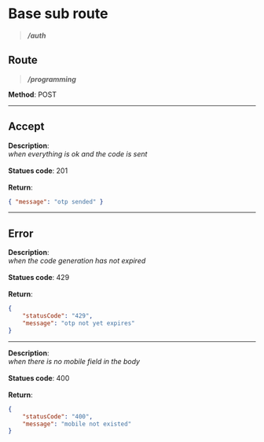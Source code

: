 # Base sub route

> ***/auth***

## Route

> ***/programming***

**Method**: POST

***

## Accept

**Description**:\
*when everything is ok and the code is sent*\
\
**Statues code**: 201\
\
**Return**:

```json
{ "message": "otp sended" }
```

***

## Error

**Description**:\
*when the code generation has not expired*\
\
**Statues code**: 429\
\
**Return**:

```json
{ 
    "statusCode": "429",
    "message": "otp not yet expires"
}
```

***

**Description**:\
*when there is no mobile field in the body*\
\
**Statues code**: 400\
\
**Return**:

```json
{ 
    "statusCode": "400",
    "message": "mobile not existed"
}
```

